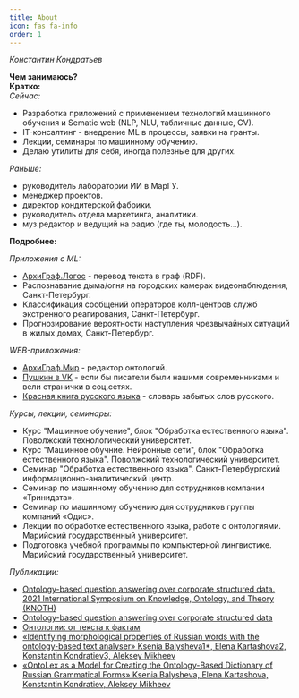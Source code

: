 ```yaml
---
title: About
icon: fas fa-info
order: 1
---
```


*Константин Кондратьев*

**Чем занимаюсь?**  
**Кратко:**  
*Сейчас:*  
- Разработка приложений с применением технологий машинного обучения и Sematic web (NLP, NLU, табличные данные, CV).  
- IT-консалтинг - внедрение ML в процессы, заявки на гранты.  
- Лекции, семинары по машинному обучению.  
- Делаю утилиты для себя, иногда полезные для других.  
  
*Раньше:*  
- руководитель лаборатории ИИ в МарГУ.  
- менеджер проектов.  
- директор кондитерской фабрики.  
- руководитель отдела маркетинга, аналитики.  
- муз.редактор и ведущий на радио (где ты, молодость...).  
  
  
  
**Подробнее:**  
  
*Приложения с ML:*  
- [АрхиГраф.Логос](https://trinidata.ru/logos.htm) - перевод текста в граф (RDF).  
- Распознавание  дыма/огня на городских камерах видеонаблюдения, Санкт-Петербург.  
- Классификация сообщений операторов колл-центров служб экстренного реагирования, Санкт-Петербург.
- Прогнозирование вероятности наступления чрезвычайных ситуаций в жилых домах, Санкт-Петербург.  
  
*WEB-приложения:*  
- [АрхиГраф.Мир](https://trinidata.ru/archigraph_mir.htm) - редактор онтологий.  
- [Пушкин в VK](http://pushkinvk.ru) - если бы писатели были нашими современниками и вели странички в соц.сетях.   
- [Красная книга русского языка](https://vk.com/rusredbook) - словарь забытых слов русского.  
  
*Курсы, лекции, семинары:*  
- Курс "Машинное обучение", блок "Обработка естественного языка". Поволжский технологический университет.  
- Курс "Машинное обучние. Нейронные сети", блок "Обработка естественного языка". Поволжский технологический университет.  
- Семинар "Обработка естественного языка". Санкт-Петербургский информационно-аналитический центр.  
- Семинар по машинному обучению для сотрудников компании «Тринидата».  
- Семинар по машинному обучению для сотрудников группы компаний «Одис».  
- Лекции по обработке естественного языка, работе с онтологиями. Марийский государственный университет.  
- Подготовка учебной программы по компьютерной лингвистике. Марийский государственный университет.   

*Публикации:*  
- [Ontology-based question answering over corporate structured data. 2021 International Symposium on Knowledge, Ontology, and Theory (KNOTH)](https://ieeexplore.ieee.org/document/9685024)
- [Ontology-based question answering over corporate structured data](https://arxiv.org/abs/2111.04507)  
- [Онтологии: от текста к фактам](https://www.osp.ru/os/2020/04/13055699)  
- [«Identifying morphological properties of Russian words with the ontology-based text analyser» Ksenia Balysheva1*, Elena Kartashova2, Konstantin Kondratiev3, Aleksey Mikheev](https://www.semanticscholar.org/paper/IDENTIFYING-MORPHOLOGICAL-PROPERTIES-OF-RUSSIAN-THE-Balysheva-Kartashova/5125f1728630500809b23060779ada73c53dbbed)  
- [«OntoLex as a Model for Creating the Ontology-Based Diсtionary of Russian Grammatical Forms» Ksenia Balysheva, Elena Kartashova, Konstantin Kondratiev, Aleksey Mikheev](https://www.semanticscholar.org/paper/LexInfo-as-a-Model-for-Creating-Ontology-Based-of-Balysheva-Kartashova/c06999c9bac033befeaff83f003c4d5a959d5366)  


